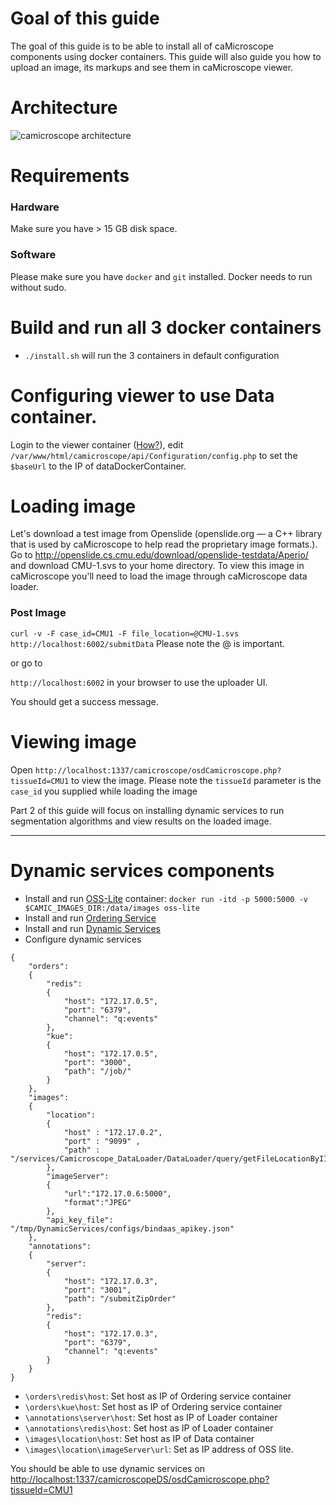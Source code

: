 # Goal of this guide

The goal of this guide is to be able to install all of caMicroscope components using docker containers. This guide will also guide you how to upload an image, its markups and see them in caMicroscope viewer. 

# Architecture
![camicroscope architecture](https://wiki.nci.nih.gov/download/attachments/325550279/caMicroscope-Architecture.png?version=1&modificationDate=1468862245000&api=v2)

# Requirements
### Hardware
Make sure you have > 15 GB disk space.

### Software
Please make sure you have `docker` and `git` installed. Docker needs to run without sudo.

# Build and run all 3 docker containers
* `./install.sh` will run the 3 containers in default configuration


# Configuring viewer to use Data container.
Login to the viewer container ([How?](http://stackoverflow.com/questions/30172605/how-to-get-into-a-docker-container)), edit `/var/www/html/camicroscope/api/Configuration/config.php` to set the `$baseUrl` to the IP of dataDockerContainer.

# Loading image
Let's download a test image from Openslide (openslide.org — a C++ library that is used by caMicroscope to help read the proprietary image formats.). Go to http://openslide.cs.cmu.edu/download/openslide-testdata/Aperio/ and download CMU-1.svs to your home directory. To view this image in caMicroscope you'll need to load the image through caMicroscope data loader.

### Post Image 
`curl -v -F case_id=CMU1 -F file_location=@CMU-1.svs http://localhost:6002/submitData`
Please note the @ is important.

or go to

`http://localhost:6002` in your browser to use the uploader UI.

You should get a success message.

# Viewing image
Open `http://localhost:1337/camicroscope/osdCamicroscope.php?tissueId=CMU1` to view the image. Please note the `tissueId` parameter is the `case_id` you supplied while loading the image



Part 2 of this guide will focus on installing dynamic services to run segmentation algorithms and view results on the loaded image.

----


# Dynamic services components

* Install and run [OSS-Lite](https://github.com/camicroscope/oss-lite) container: `docker run -itd -p 5000:5000 -v $CAMIC_IMAGES_DIR:/data/images oss-lite`
* Install and run [Ordering Service](https://github.com/camicroscope/OrderingService)
* Install and run [Dynamic Services](https://github.com/camicroscope/DynamicServices)
* Configure dynamic services

```
{
    "orders":
    {
        "redis":
        {
            "host": "172.17.0.5",
            "port": "6379",
            "channel": "q:events"
        },
        "kue":
        {
            "host": "172.17.0.5",
            "port": "3000",
            "path": "/job/"
        }
    },
    "images":
    {
        "location":
        {
            "host" : "172.17.0.2",
            "port" : "9099" ,
            "path" : "/services/Camicroscope_DataLoader/DataLoader/query/getFileLocationByIID"
        },
        "imageServer":
        {
            "url":"172.17.0.6:5000",
            "format":"JPEG"
        },
        "api_key_file": "/tmp/DynamicServices/configs/bindaas_apikey.json"
    },
    "annotations":
    {
        "server":
        {
            "host": "172.17.0.3",
            "port": "3001",
            "path": "/submitZipOrder"
        },
        "redis":
        {
            "host": "172.17.0.3",
            "port": "6379",
            "channel": "q:events"
        }
    }
}
```

* `\orders\redis\host`: Set host as IP of Ordering service container
* `\orders\kue\host`: Set host as IP of Ordering service container
* `\annotations\server\host`: Set host as IP of Loader container
* `\annotations\redis\host`: Set host as IP of Loader container
* `\images\location\host`: Set host as IP of Data container
* `\images\location\imageServer\url`: Set as IP address of OSS lite.

You should be able to use dynamic services on [http://localhost:1337/camicroscopeDS/osdCamicroscope.php?tissueId=CMU1](http://localhost:1337/camicroscopeDS/osdCamicroscope.php?tissueId=CMU1)
